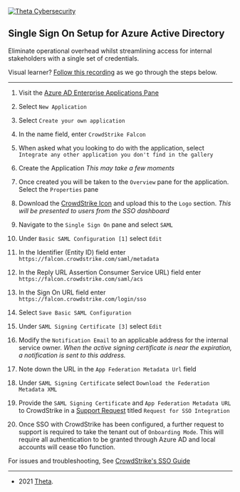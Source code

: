 <a href="https://www.theta.co.nz/solutions/cyber-security/">
<img src="https://avatars0.githubusercontent.com/u/2897191?s=70&v=4"
title="Theta Cybersecurity" alt="Theta Cybersecurity">
</a>

<!-- CrowdStrike Falcon MDR Documentation -->
<!-- josh.highet@theta.co.nz -->
<!-- production -->

## Single Sign On Setup for Azure Active Directory

Eliminate operational overhead whilst streamlining access for internal stakeholders with a single set of credentials.

Visual learner? [Follow this recording](https://thetacyber.blob.core.windows.net/public/cs/setup-sso.MP4) as we go through the steps below.

---

1. Visit the [Azure AD Enterprise Applications Pane](https://portal.azure.com/#blade/Microsoft_AAD_IAM/StartboardApplicationsMenuBlade/AllApps/menuId/)

2. Select `New Application`

3. Select `Create your own application`

4. In the name field, enter `CrowdStrike Falcon`

5. When asked what you looking to do with the application, select
`Integrate any other application you don't find in the gallery`

6. Create the Application _This may take a few moments_

7. Once created you will be taken to the `Overview` pane for the application. Select the `Properties` pane

6. Download the [CrowdStrike Icon](https://cyberdisk.thetasystems.co.nz/public/icons/crowdstrike.png) and upload this to the `Logo` section. _This will be presented to users from the SSO dashboard_

7. Navigate to the `Single Sign On` pane and select `SAML`

8. Under `Basic SAML Configuration [1]` select `Edit`

9. In the Identifier (Entity ID) field enter `https://falcon.crowdstrike.com/saml/metadata`

10. In the Reply URL Assertion Consumer Service URL) field enter
`https://falcon.crowdstrike.com/saml/acs`

11. In the Sign On URL field enter `https://falcon.crowdstrike.com/login/sso`

12. Select `Save Basic SAML Configuration`

13. Under `SAML Signing Certificate [3]` select `Edit`

14. Modify the `Notification Email` to an applicable address for the internal service owner. _When the active signing certificate is near the expiration, a notification is sent to this address._ 

14. Note down the URL in the `App Federation Metadata Url` field

15. Under `SAML Signing Certificate` select `Download the Federation Metadata XML`

16. Provide the `SAML Signing Certificate` and `App Federation Metadata URL` to CrowdStrike in a [Support Request](mailto:support@crowdstrike.com?subject=Request%20for%20SSO%20Integration) titled `Request for SSO Integration`

17. Once SSO with CrowdStrike has been configured, a further request to support is required to take the tenant out of `Onboarding Mode`. This will require all authentication to be granted through Azure AD and local accounts will cease t◊o function.

For issues and troubleshooting, See [CrowdStrike's SSO Guide](https://falcon.crowdstrike.com/support/documentation/33/single-sign-on-sso-for-falcon)

---
- 2021 <a href="https://www.theta.co.nz" target="_blank">Theta</a>.
